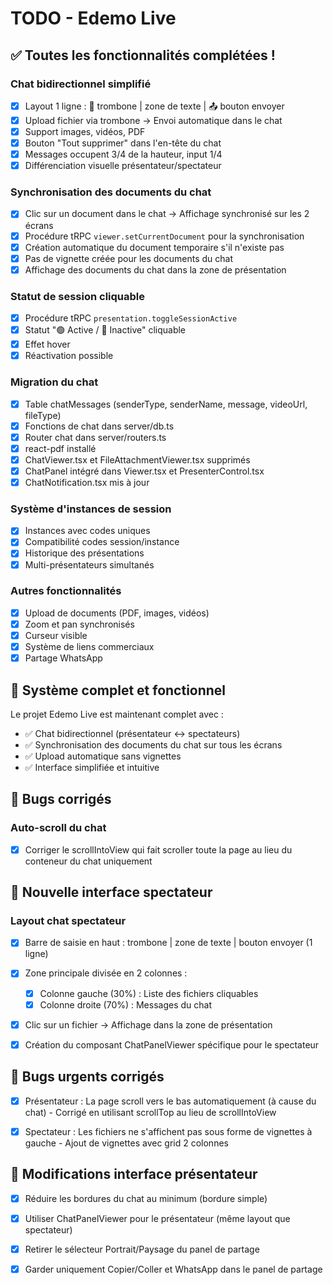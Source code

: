 # TODO - Edemo Live

## ✅ Toutes les fonctionnalités complétées !

### Chat bidirectionnel simplifié
- [x] Layout 1 ligne : 📎 trombone | zone de texte | 📤 bouton envoyer
- [x] Upload fichier via trombone → Envoi automatique dans le chat
- [x] Support images, vidéos, PDF
- [x] Bouton "Tout supprimer" dans l'en-tête du chat
- [x] Messages occupent 3/4 de la hauteur, input 1/4
- [x] Différenciation visuelle présentateur/spectateur

### Synchronisation des documents du chat
- [x] Clic sur un document dans le chat → Affichage synchronisé sur les 2 écrans
- [x] Procédure tRPC `viewer.setCurrentDocument` pour la synchronisation
- [x] Création automatique du document temporaire s'il n'existe pas
- [x] Pas de vignette créée pour les documents du chat
- [x] Affichage des documents du chat dans la zone de présentation

### Statut de session cliquable
- [x] Procédure tRPC `presentation.toggleSessionActive`
- [x] Statut "🟢 Active / 🔴 Inactive" cliquable
- [x] Effet hover
- [x] Réactivation possible

### Migration du chat
- [x] Table chatMessages (senderType, senderName, message, videoUrl, fileType)
- [x] Fonctions de chat dans server/db.ts
- [x] Router chat dans server/routers.ts
- [x] react-pdf installé
- [x] ChatViewer.tsx et FileAttachmentViewer.tsx supprimés
- [x] ChatPanel intégré dans Viewer.tsx et PresenterControl.tsx
- [x] ChatNotification.tsx mis à jour

### Système d'instances de session
- [x] Instances avec codes uniques
- [x] Compatibilité codes session/instance
- [x] Historique des présentations
- [x] Multi-présentateurs simultanés

### Autres fonctionnalités
- [x] Upload de documents (PDF, images, vidéos)
- [x] Zoom et pan synchronisés
- [x] Curseur visible
- [x] Système de liens commerciaux
- [x] Partage WhatsApp

## 🎯 Système complet et fonctionnel

Le projet Edemo Live est maintenant complet avec :
- ✅ Chat bidirectionnel (présentateur ↔ spectateurs)
- ✅ Synchronisation des documents du chat sur tous les écrans
- ✅ Upload automatique sans vignettes
- ✅ Interface simplifiée et intuitive




## 🐛 Bugs corrigés

### Auto-scroll du chat
- [x] Corriger le scrollIntoView qui fait scroller toute la page au lieu du conteneur du chat uniquement




## 🎨 Nouvelle interface spectateur

### Layout chat spectateur
- [x] Barre de saisie en haut : trombone | zone de texte | bouton envoyer (1 ligne)
- [x] Zone principale divisée en 2 colonnes :
  - [x] Colonne gauche (30%) : Liste des fichiers cliquables
  - [x] Colonne droite (70%) : Messages du chat
- [x] Clic sur un fichier → Affichage dans la zone de présentation
- [x] Création du composant ChatPanelViewer spécifique pour le spectateur




## 🐛 Bugs urgents corrigés

- [x] Présentateur : La page scroll vers le bas automatiquement (à cause du chat) - Corrigé en utilisant scrollTop au lieu de scrollIntoView
- [x] Spectateur : Les fichiers ne s'affichent pas sous forme de vignettes à gauche - Ajout de vignettes avec grid 2 colonnes




## 🎨 Modifications interface présentateur

- [x] Réduire les bordures du chat au minimum (bordure simple)
- [x] Utiliser ChatPanelViewer pour le présentateur (même layout que spectateur)
- [x] Retirer le sélecteur Portrait/Paysage du panel de partage
- [x] Garder uniquement Copier/Coller et WhatsApp dans le panel de partage

